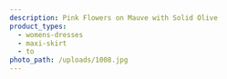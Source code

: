 ```yaml
---
description: Pink Flowers on Mauve with Solid Olive
product_types:
  - womens-dresses
  - maxi-skirt
  - to
photo_path: /uploads/1008.jpg
---
```

